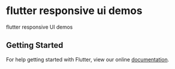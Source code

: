 # flutter responsive ui demos 

flutter responsive UI demos

## Getting Started

For help getting started with Flutter, view our online
[documentation](https://flutter.io/).

